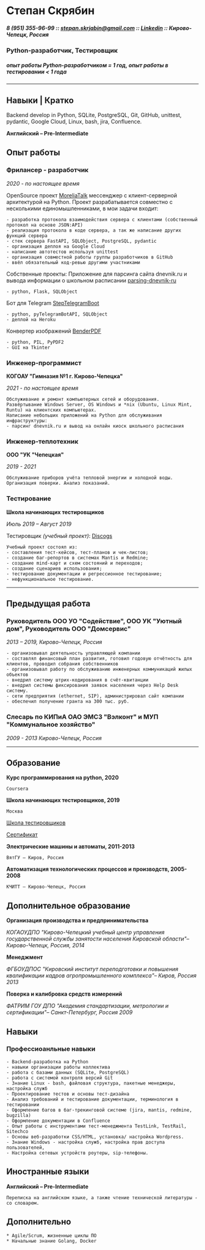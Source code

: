 
# Степан Скрябин #

##### 8 (951) 355-96-99 :: <stepan.skrjabin@gmail.com> :: [Linkedin](https://www.linkedin.com/in/stepan-skryabin) :: Кирово-Чепецк, Россия #####

### Python-разработчик, Тестировщик ###

##### опыт работы Python-разработчиком = 1 год, опыт работы в тестировании < 1 года  #####
-----------------------------------------------------------------------------------------------------------------

## Навыки | Кратко ##

Backend develop in Python, SQLite, PostgreSQL, Git, GitHub, unittest, pydantic, Google Cloud, Linux, bash, jira, Confluence.

**Английский – Pre-Intermediate**

## Опыт работы ##

### Фрилансер - разработчик ###

*2020 - по настоящее время*

OpenSource проект [MoreliaTalk](https://github.com/MoreliaTalk) мессенджер с клиент-серверной архитектурой на Python. Проект разрабатывается совместно с несколькими единомышленниками, в мои задачи входит:

    - разработка протокола взаимодействия сервера с клиентами (собственный протокол на основе JSON:API)
    - реализация протокола в коде сервера, а так же написание других функций сервера
    - стек сервера FastAPI, SQLObject, PostgreSQL, pydantic
    - организация деплоя на Google Cloud
    - написание автотестов используя unittest
    - организация совместной работы группы разработчиков в GitHub
    - ввёл обязательный код-ревью другими участниками

Собственные проекты:
Приложение для парсинга сайта dnevnik.ru и вывода информации о школьном расписании [parsing-dnevnik-ru](https://github.com/stepanskryabin/parsing-dnevnik-ru)

    - python, Flask, SQLObject


Бот для Telegram [StepTelegramBoot](https://github.com/stepanskryabin/steptelegrambot)

    - python, pyTelegramBotAPI, SQLObject
    - деплой на Heroku

Конвертер изображений [BenderPDF](https://github.com/stepanskryabin/BenderPDF)

    - python, PIL, PyPDF2
    - GUI на Tkinter

### Инженер-программист ###

**КОГОАУ "Гимназия №1 г. Кирово-Чепецка"**

*2021 - по настоящее время*

    Обслуживание и ремонт компьютерных сетей и оборудования.
    Развёртывание Windows Server, OS Windows и *nix (Ubuntu, Linux Mint, Runtu) на клиентских компьютерах.
    Написание небольших приложений на Python для обслуживания инфраструктуры:
    - парсинг dnevnik.ru и вывод на онлайн киоск школьного расписания

### Инженер-теплотехник ###

**ООО "УК "Чепецкая"**

*2019 - 2021*

    Обслуживание приборов учёта тепловой энергии и холодной воды. Организация поверки. Анализ показаний.

### Тестирование ###

**Школа начинающих тестировщиков**

*Июль 2019 – Август 2019*

Тестировщик _(учебный проект)_: [Discogs](https://www.discogs.com)

    Учебный проект состоял из: 
    - составления тест-кейсов, тест-планов и чек-листов;
    - создание баг-репортов в системах Mantis и Redmine;
    - создание mind-карт и схем состояний и переходов;
    - создание сценариев использования;
    - тестирование документации и регрессионное тестирование;
    - нефункциональное тестирование.

-----------------------------------------------------------------------------------------------------------------

## Предыдущая работа ##

### Руководитель ООО УО "Содействие", ООО УК "Уютный дом", Руководитель ООО "Домсервис" ###

*2013 – 2019, Кирово-Чепецк, Россия*

    - организовывал деятельность управляющей компании
    - составлял финансовый план развития, готовил годовую отчётность для клиентов, проводил собрания собственников
    - организовывал работу по обслуживанию инженерных коммуникаций жилых объектов
    - внедрил систему штрих-кодирования в счёт-квитанции
    - внедрил системы фиксирования заявок населения через Help Desk систему.
    - сети предприятия (ethernet, SIP), администрировал сайт компании
    - обеспечил получение гранта на 300 тыс. руб.

### Слесарь по КИПиА ОАО ЭМСЗ "Вэлконт" и МУП "Коммунальное хозяйство" ###

*2009 - 2013 Кирово-Чепецк, Россия*

-----------------------------------------------------------------------------------------------------------------

## Образование ##

**Курс программирования на python, 2020**

    Coursera

**Школа начинающих тестировщиков, 2019**

    Москва

[Школа тестировщиков](http://testbase.ru/learn/beginner)

[Сертификат](/certificate.pdf)

**Электрические машины и автоматы, 2011-2013**

    ВятГУ – Киров, Россия

**Автоматизация технологических процессов и производств, 2005-2008**

    КЧИТТ – Кирово-Чепецк, Россия

## Дополнительное образование ##

**Организация производства и предпринимательства**

*КОГАОУДПО "Кирово-Чепецкий учебный центр управления государственной службы занятости населения Кировской области"– Кирово-Чепецк, Россия, 2014*

**Менеджмент**

*ФГБОУДПОС "Кировский институт переподготовки и повышения квалификации кадров агропромышленного комплекса"– Киров, Россия 2013*

**Поверка и калибровка средств измерений**

*ФАТРИМ ГОУ ДПО "Академия стандартизации, метрологии и сертификации"– Санкт-Петербург, Россия 2009*

## Навыки ##

### Профессиоанльные навыки ###

    - Backend-разработка на Python
    - навыки организации работы коллектива
    - работа с базами данных (SQLite, PostgreSQL)
    - работа с системой контроля версий Git
    - Знание Linux - bash, файловая структура, пакетные менеджеры, настройка служб
    - Проектирование тестов и основы тест-дизайна
    - Анализ требований и тестирование документации, терминология в тестировании
    - Оформление багов в баг-трекинговой системе (jira, mantis, redmine, bugzilla)
    - Оформление документации в Confluence
    - Опыт работы с инструментами тест-менеджмента TestLink, TestRail, Sitechco
    - Основы веб-разработки CSS/HTML, установка/ настройка Wordpress.
    - Знание Windows - настройка служб, настройка прав доступа пользователей,
    - Настройка сетевых устройств роутеры, sip-телефоны.

## Иностранные языки ##

**Английский – Pre-Intermediate**

    Переписка на английском языке, а также чтение технической литературы - со словарем.

## Дополнительно ##

    * Agile/Scrum, жизненные циклы ПО
    * Начальные знание Golang, Docker
